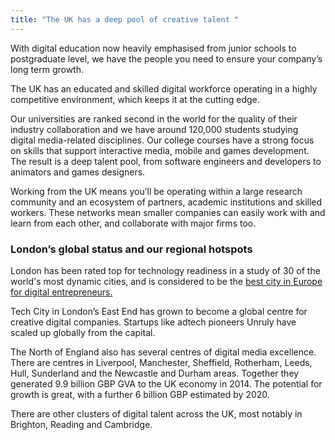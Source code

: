 ```yaml
---
title: "The UK has a deep pool of creative talent "
---
```

With digital education now heavily emphasised from junior schools to postgraduate level, we have the people you need to ensure your company’s long term growth.

The UK has an educated and skilled digital workforce operating in a highly competitive environment, which keeps it at the cutting edge.

Our universities are ranked second in the world for the quality of their industry collaboration and we have around 120,000 students studying digital media-related disciplines. Our college courses have a strong focus on skills that support interactive media, mobile and games development. The result is a deep talent pool, from software engineers and developers to animators and games designers.

Working from the UK means you’ll be operating within a  large research community and an ecosystem of partners, academic institutions and skilled workers. These networks mean smaller companies can easily work with and learn from each other, and collaborate with major firms too.

### London’s global status and our regional hotspots

London has been rated top for technology readiness in a study of 30 of the world's most dynamic cities, and is considered to be the [best city in Europe for digital entrepreneurs. ](https://digitalcityindex.eu/city/16) 

Tech City in London’s East End has grown to become a global centre for creative digital companies. Startups like adtech pioneers Unruly have scaled up globally from the capital. 

The North of England also has several centres of digital media excellence. There are centres in Liverpool, Manchester, Sheffield, Rotherham, Leeds, Hull, Sunderland and the Newcastle and Durham areas. Together they generated 9.9 billion GBP GVA to the UK economy in 2014. The potential for growth is great, with a further 6 billion GBP estimated by 2020.    

There are other clusters of digital talent across the UK, most notably in Brighton, Reading and Cambridge. 
